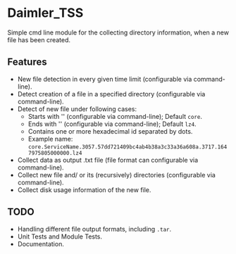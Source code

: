 # Daimler_TSS

Simple cmd line module for the collecting directory information, when a new file
has been created.

## Features

* New file detection in every given time limit (configurable via command-line).
* Detect creation of a file in a specified directory (configurable via command-line).
* Detect of new file under following cases:
	* Starts with '<name-start>' (configurable via command-line); Default `core`.
	* Ends with '<name-end>' (configurable via command-line); Default `lz4`.
	* Contains one or more hexadecimal id separated by dots.
	* Example name: `core.ServiceName.3057.57dd721409bc4ab4b38a3c33a36a608a.3717.1647975805000000.lz4`
* Collect data as output .txt file (file format can configurable via command-line).
* Collect new file and/ or its (recursively) directories (configurable via command-line).
* Collect disk usage information of the new file.

## TODO

* Handling different file output formats, including `.tar`.
* Unit Tests and Module Tests.
* Documentation.
